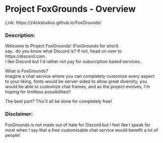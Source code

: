 # Project FoxGrounds - Overview

<html>
<head>
</head>
<body>
  <p>Link: <a id="PFGLink">https://z4ckstudios.github.io/FoxGrounds/</a></p>
  
  <script>
  var PFGLink = document.getElementById("PFGLink");
  
  PFGLink.addEventListener("click", () => {
    window.open("https://z4ckstudios.github.io/FoxGrounds/");
  })
  </script>
</body>
</html>

### Description:
<div>Welcome to Project FoxGrounds! (FoxGrounds for short)</div>
<div>say.. do you know what Discord is? If not, head on over to https://discord.com.</div>
<div>I like Discord but I'd rather not pay for subscription based services..</div>

<p></p>
<div>What is FoxGrounds?</div>
<div>Imagine a chat service where you can completely customize every aspect to your liking,
  fonts would be server-sided to allow great diversity,
  you would be able to customize chat frames,
and as the project evolves, I'm hoping for limitless possibilities!!</div>

<p></p>
<div>The best part? This'll all be done for completely free!</div>

### Disclaimer:
<p>FoxGrounds is not made out of hate for Discord but I feel like I speak for most when I say that a free customizable chat service would benefit a lot of people!</p>

